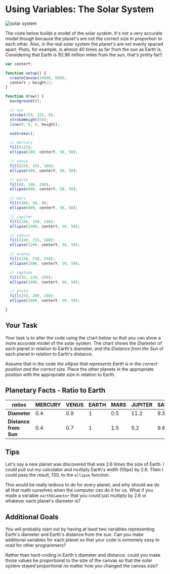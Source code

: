 # Using Variables: The Solar System

![solar system](https://s3.amazonaws.com/upperline/curriculum-assets/p5js/solar-system.png)

The code below builds a model of the solar system. It's not a very accurate model though because the planet's are not the correct size in proportion to each other. Also, in the real solar system the planet's are not evenly spaced apart. Pluto, for example, is almost 40 times as far from the sun as Earth is. Considering that Earth is 92.96 million miles from the sun, that's pretty far!!

```javascript
var centerY;

function setup() {
  createCanvas(24000, 600);
  centerY = height/2;
}

function draw() {
  background(0);

  // sun
  stroke(250, 225, 0);
  strokeWeight(50);
  line(0, 0, 0, height);

  noStroke();

  // mercury
  fill(125);
  ellipse(200, centerY, 50, 50);

  // venus
  fill(220, 155, 100);
  ellipse(400, centerY, 50, 50);

  // earth
  fill(0, 100, 200);
  ellipse(600, centerY, 50, 50);

  // mars
  fill(200, 50, 0);
  ellipse(800, centerY, 50, 50);

  // jupiter
  fill(195, 160, 140);
  ellipse(1000, centerY, 50, 50);

  // saturn
  fill(240, 215, 160);
  ellipse(1200, centerY, 50, 50);

  // uranus
  fill(150, 250, 250);
  ellipse(1400, centerY, 50, 50);

  // neptune
  fill(55, 130, 250);
  ellipse(1600, centerY, 50, 50);

  // pluto
  fill(250, 200, 160);
  ellipse(1800, centerY, 50, 50);

}
```

## Your Task

Your task is to alter the code using the chart below so that you can show a more accurate model of the solar system. The chart shows the *Diameter* of each planet in relation to Earth's diameter, and the *Distance from the Sun* of each planet in relation to Earth's distance.

Assume that in the code *the ellipse that represents Earth is in the correct position and the correct size.* Place the other planets in the appropriate position with the appropriate size in relation to Earth.


## Planetary Facts - Ratio to Earth
*ratios* | MERCURY | VENUS | EARTH | MARS | JUPITER | SATURN | URANUS | NEPTUNE | PLUTO
 --- | --- | --- | --- | --- | --- | --- | --- | --- | --- |
 **Diameter** | 0.4 |	0.9 |	1	| 0.5 | 11.2 | 9.5 | 4.0 | 3.9 |	0.2
 **Distance from Sun** | 0.4 | 0.7 | 1 | 1.5 |	5.2 | 9.6 |	19.2 |	30.1 |	39.5

## Tips
Let's say a new planet was discovered that was 2.6 times the size of Earth.  I could pull out my calculator and multiply Earth's width (50px) by 2.6. Then I could pass the result, 130, to the `ellipse` function.  

This would be really tedious to do for every planet, and why should we do all that math ourselves when the computer can do it for us.  What if you made a variable `earthDiameter` that you could just multiply by 2.6 or whatever each planet's diameter is?

## Additional Goals

You will probably start out by having at least two variables representing Earth's diameter and Earth's distance from the sun.  Can you make additional variables for each planet so that your code is extremely *easy to read* for other programmers?

Rather than hard-coding in Earth's diameter and distance, could you make those values be proportional to the size of the canvas so that the solar system stayed proportional no matter how you changed the canvas size?

